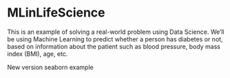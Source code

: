 # MLinLifeScience
This is an example of solving a real-world problem using Data Science. We’ll be using Machine Learning to predict whether a person has diabetes or not, based on information about the patient such as blood pressure, body mass index (BMI), age, etc.

New version seaborn example 
